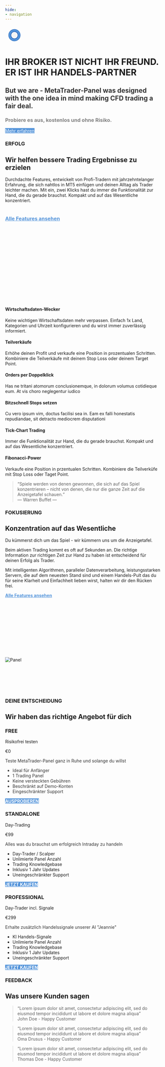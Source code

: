 ```yaml
---
hide:
- navigation
---
```

<div id="banner-content" class="clearfix wow fadeInDown" data-wow-delay="0.1s">
   <div class="col-38">
      <div class="section-heading">
         <svg class="mobile_only" width="60" height="60" viewbox="0 0 40 40" xmlns="http://www.w3.org/2000/svg">
            <circle cx="20" cy="20" fill="none" r="12" stroke="#1750AC" stroke-width="3">
               <animate attributeName="r" from="8" to="20" dur="1.5s" begin="0s" repeatCount="indefinite"/>
               <animate attributeName="opacity" from="1" to="0" dur="1.5s" begin="0s" repeatCount="indefinite"/>
            </circle>
            <circle cx="20" cy="20" fill="#3373C4" r="13"/>
            <circle cx="20" cy="20" fill="#5494DA" r="12"/>
            <circle cx="20" cy="20" fill="#1750AC" r="8"/>
            <circle cx="20" cy="20" fill="#F5F5F5" r="7"/>
            How we help to achieve better trading results
            <circle cx="20" cy="20" fill="#F5F5F5" r="7"/>
         </svg>
         <h1 id="refresh-headertext">IHR BROKER IST NICHT IHR FREUND. ER IST IHR HANDELS-PARTNER</h1>
         <h2 id="refresh-subtext" style="color: #333333;">But we are - MetaTrader-Panel was designed with the one idea in mind making CFD trading a fair deal.</h2>
         <h3 style="color: #808080;">Probiere es aus, kostenlos und ohne Risiko.</h3>
      </div>
      <!--Call to Action-->
      <a id="learn-more" href="#" class="button" style="background-color: #5494DA;color:white;">Mehr erfahren <i class="fa fa-play" aria-hidden="true"></i></a>
      <!--End Call to Action-->
   </div>
   <div class="col-61 " >
      <div class="section-heading" >
         <picture >
            <img id="pic-box" src="assets/TickPanel_01.png" alt="">
         </picture>
      </div>
   </div>
</div>
<!--Main Content Area-->
<div id="content">
   <!--Introduction-->
   <section id="about" class="introduction ">
      <div class="row clearfix">
         <div class="col-3 wow fadeInLeft" data-wow-delay="0.1s">
            <div class="section-heading">
               <h3>ERFOLG</h3>
               <h2 class="section-title">Wir helfen bessere Trading Ergebnisse zu erzielen</h2>
               <p class="section-subtitle">Durchdachte Features, entwickelt von Profi-Tradern mit jahrzehntelanger Erfahrung, die sich nahtlos in MT5 einfügen
				  und deinen Alltag als Trader leichter machen. Mit ein, zwei Klicks hast du immer die Funktionalität zur Hand, die du gerade brauchst. Kompakt und auf das Wesentliche konzentriert. 
				  <br><br><h3><a href="features/tick-chart" style="color: #5494DA"><strong>Alle Features ansehen</strong> </a></h3><br><br><br><br><br><br><br><br><br><br><br><br><br><br>
               </p>
            </div>
         </div>
         <div class="col-2-3">
            <!--Icon Block-->
            <div class="col-2 icon-block icon-top wow fadeInUp" data-wow-delay="0.1s">
               <!--Icon-->
               <div class="icon">
                  <i class="fa fa-star fa-2x" style="color: #5494DA;"></i>
               </div>
               <!--Icon Block Description-->
               <div class="icon-block-description">
                  <h4></i>Wirtschaftsdaten-Wecker</h4>
                  <p>Keine wichtigen Wirtschaftsdaten mehr verpassen. Einfach 1x Land, Kategorien und Uhrzeit konfigurieren und du wirst immer zuverlässig informiert.
                  </p>
               </div>
            </div>
            <!--End of Icon Block-->
            <!--Icon Block-->
            <div class="col-2 icon-block icon-top wow fadeInUp" data-wow-delay="0.3s">
               <!--Icon-->
               <div class="icon">
                  <i class="fa fa-trophy fa-2x" style="color: #5494DA;"></i>
               </div>
               <!--Icon Block Description-->
               <div class="icon-block-description">
                  <h4>Teilverkäufe</h4>
                  <p>Erhöhe deinen Profit und verkaufe eine Position in prozentualen Schritten. Kombiniere die Teilverkäufe mit deinem Stop Loss oder deinem Target Point.
                  </p>
               </div>
            </div>
            <!--End of Icon Block-->
         </div>
         <div class="col-2-3">
            <!--Icon Block-->
            <div class="col-2 icon-block icon-top wow fadeInUp" data-wow-delay="0.4s">
               <!--Icon-->
               <div class="icon">
                  <i class="fa fa-flag-checkered fa-2x" style="color: #5494DA;"></i>
               </div>
               <!--Icon Block Description-->
               <div class="icon-block-description">
                  <h4>Orders per Doppelklick</h4>
                  <p>Has ne tritani atomorum conclusionemque, in dolorum volumus cotidieque eum. At vis choro
                     neglegentur iudico
                  </p>
               </div>
            </div>
            <!--End of Icon Block-->
            <!--Icon Block-->
            <div class="col-2 icon-block icon-top wow fadeInUp" data-wow-delay="0.5s">
               <!--Icon-->
               <div class="icon">
                  <i class="fa fa-rocket fa-2x" style="color: #5494DA;"></i>
               </div>
               <!--Icon Block Description-->
               <div class="icon-block-description">
                  <h4>Bitzschnell Stops setzen</h4>
                  <p>Cu vero ipsum vim, doctus facilisi sea in. Eam ex falli honestatis repudiandae, sit
                     detracto mediocrem disputationi
                  </p>
               </div>
            </div>
            <!--End of Icon Block-->
         </div>
		 <div class="col-2-3">
            <!--Icon Block-->
            <div class="col-2 icon-block icon-top wow fadeInUp" data-wow-delay="0.4s">
               <!--Icon-->
               <div class="icon">
                  <i class="fa fa-bolt fa-2x" style="color: #5494DA;"></i>
               </div>
               <!--Icon Block Description-->
               <div class="icon-block-description">
                  <h4>Tick-Chart Trading</h4>
                  <p>Immer die Funktionalität zur Hand, die du gerade brauchst.
				     Kompakt und auf das Wesentliche konzentriert.
                  </p>
               </div>
            </div>
            <!--End of Icon Block-->
            <!--Icon Block-->
            <div class="col-2 icon-block icon-top wow fadeInUp" data-wow-delay="0.5s">
               <!--Icon-->
               <div class="icon">
                  <i class="fa fa-bullseye fa-2x" style="color: #5494DA;"></i>
               </div>
               <!--Icon Block Description-->
               <div class="icon-block-description">
                  <h4>Fibonacci-Power</h4>
                  <p>Verkaufe eine Position in przentualen Schritten. Kombiniere die Teilverküfe mit Stop Loss oder Taget Point.
                  </p>
               </div>
            </div>
            <!--End of Icon Block-->
         </div>
      </div>
   </section>
   <!--End of Introduction-->
   <!--Content Section-->
   <div id="services" class=" clearfix">
      <div class="row no-padding-bottom clearfix">
         <!--Content Left Side-->
         <div class="col-3 wow fadeInLeft" data-wow-delay="0.1s">
            <!--User Testimonial-->
            <blockquote class="testimonial text-right bigtest">
               <q>Spiele werden von denen gewonnen, die sich auf das Spiel konzentrieren – nicht von denen, die nur die ganze Zeit auf die Anzeigetafel schauen.</q>
               <footer>— Warren Buffet —</footer>
            </blockquote>
            <!-- End of Testimonial-->
         </div>
         <!--End Content Left Side-->
         <!--Content of the Right Side-->
         <div class="col-3  wow fadeInUp" data-wow-delay="0.2s">
            <div class="section-heading">
               <h3>FOKUSIERUNG</h3>
               <h2 class="section-title">Konzentration auf das Wesentliche</h2>
               <p >Du kümmerst dich um das Spiel  - wir kümmern uns um die Anzeigetafel.</p>
            </div>
            <p>Beim aktiven Trading kommt es oft auf Sekunden an. Die richtige Information zur richtigen Zeit zur Hand zu haben ist entscheidend für deinen Erfolg als Trader.
            </p>
            <p>
               Mit intelligenten Algorithmen, paralleler Datenverarbeitung, leistungsstarken Servern, die auf dem neuesten Stand sind und einem Handels-Pult das du für seine Klarheit und Einfachheit lieben wirst,
			   halten wir dir den Rücken frei.
            </p>
			<p><a href="features/tick-chart" style="color: #5494DA"><strong>Alle Features ansehen</strong> </a></p>
         </div>
         <!--End Content Right Side-->
         <div id="pic2-wrap" class="col-3 wow fadeInUp" data-wow-delay="0.4s">
            <img id="pic2"  style="margin-top: 35%" src="assets/Panel_04.png" alt="Panel"/>
         </div>
      </div>
   </div>
   <!--End of Content Section-->
   <div  >
      <p style="padding-top: 50px; margin-bottom: 50px"> </p>
   </div>
   <!--Pricing Tables-->
   <section id="pricing" class="secondary-color text-center clearfix ">
      <div class="row clearfix">
         <div id="go-pricing" class="section-heading">
            <h3>DEINE ENTSCHEIDUNG</h3>
            <h2 class="section-title">Wir haben das richtige Angebot für dich</h2>
         </div>
         <!--Pricing Block-->
         <div class="pricing-block col-3" >
            <div id="priceHover" class="pricing-block-content">
               <h3>FREE</h3>
               <p class="pricing-sub">Risikofrei testen</p>
               <div class="pricing">
                  <div class="price"><span>€</span>0</div>
                  <p style="color: #333333;">Teste MetaTrader-Panel ganz in Ruhe und solange du willst</p>
               </div>
               <ul>
                  <li style="color: #333333;">Ideal für Anfänger</li>
                  <li style="color: #333333;">1 Trading Panel</li>
                  <li style="color: #333333;">Keine versteckten Gebühren</li>
                  <li style="color: #333333;">Beschränkt auf Demo-Konten</li>
                  <li style="color: #333333;">Eingeschränkter Support</li>
               </ul>
               <a href="#" class="button" style="background-color: #5494DA;color:white;font-weight: bold;">AUSPROBIEREN</a>
            </div>
         </div>
         <!--End Pricing Block-->
         <!--Pricing Block-->
         <div class="pricing-block col-3" >
            <div id="priceHover" class="pricing-block-content">
               <h3>STANDALONE</h3>
               <p class="pricing-sub">Day-Trading</p>
               <div class="pricing">
                  <div class="price"><span>€</span>99</div>
                  <p style="color: #333333;">Alles was du brauchst um erfolgreich Intraday zu handeln</p>
               </div>
               <ul>
                  <li>Day-Trader / Scalper</li>
                  <li>Unlimierte Panel Anzahl</li>
                  <li>Trading Knowledgebase</li>
                  <li>Inklusiv 1 Jahr Updates</li>
                  <li>Uneingeschränkter Support</li>
               </ul>
               <a href="#" class="button" style="background-color: #5494DA;color:white;font-weight: bold;">JETZT KAUFEN </a>
            </div>
         </div>
         <!--End Pricing Block-->
         <!--Pricing Block-->
         <div class="pricing-block col-3" >
            <div id="priceHover" class="pricing-block-content">
               <h3>PROFESSIONAL</h3>
               <p class="pricing-sub">Day-Trader incl. Signale</p>
               <div class="pricing">
                  <div class="price"><span>€</span>299</div>
                  <p style="color: #333333;">Erhalte zusätzlich Handelssignale unserer AI "Jeannie"</p>
               </div>
               <ul>
                  <li>KI Handels-Signale</li>
                  <li>Unlimierte Panel Anzahl</li>
                  <li>Trading Knowledgebase</li>
                  <li>Inklusiv 1 Jahr Updates</li>
                  <li>Uneingeschränkter Support</li>
               </ul>
               <a href="#" class="button" style="background-color: #5494DA;color:white;font-weight: bold;">JETZT KAUFEN </a>
            </div>
         </div>
         <!--End Pricing Block-->
      </div>
   </section>
   <!--End of Pricing Tables-->
   <!--Testimonials-->
   <aside id="testimonials" class="text-center" data-enllax-ratio=".2">
      <div class="row clearfix">
         <div class="section-heading">
            <h3>FEEDBACK</h3>
            <h2 class="section-title">Was unsere Kunden sagen</h2>
         </div>
         <!--User Testimonial-->
         <blockquote class="col-3 testimonial classic">
            <q>Lorem ipsum dolor sit amet, consectetur adipiscing elit, sed do eiusmod tempor incididunt ut
            labore
            et dolore magna aliqua</q>
            <footer>John Doe - Happy Customer</footer>
         </blockquote>
         <!-- End of Testimonial-->
         <!--User Testimonial-->
         <blockquote class="col-3 testimonial classic">
            <q>Lorem ipsum dolor sit amet, consectetur adipiscing elit, sed do eiusmod tempor incididunt ut
            labore
            et dolore magna aliqua</q>
            <footer>Oma Drusus - Happy Customer</footer>
         </blockquote>
         <!-- End of Testimonial-->
         <!--User Testimonial-->
         <blockquote class="col-3 testimonial classic">
            <q>Lorem ipsum dolor sit amet, consectetur adipiscing elit, sed do eiusmod tempor incididunt ut
            labore
            et dolore magna aliqua</q>
            <footer>Thomas Doe - Happy Customer</footer>
         </blockquote>
         <!-- End of Testimonial-->
      </div>
   </aside>
   <!--End of Testimonials-->	
</div>
</div>
<!--End Main Content Area-->
